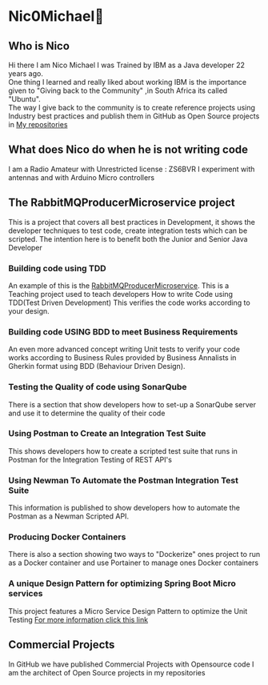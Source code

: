 # Nic0Michael👋


## Who is Nico
Hi there I am Nico Michael
I was Trained by IBM as a Java developer 22 years ago.  
One thing I learned and really liked about working IBM is the importance given to "Giving back to the Community" ,in South Africa its called "Ubuntu".  
The way I give back to the community is to create reference projects using Industry best practices and publish them in GitHub as Open Source projects in [My repositories](https://github.com/nic0michael)   

## What does Nico do when he is not writing code
I am a Radio Amateur with Unrestricted license : ZS6BVR I experiment with antennas and with Arduino Micro controllers  
  
  


## The RabbitMQProducerMicroservice project

This is a project that covers all best practices in Development, it shows the developer techniques to test code, create integration tests which can be scripted.
The intention here is to benefit both the Junior and Senior Java Developer  

### Building code using TDD
An example of this is the [RabbitMQProducerMicroservice](https://github.com/nic0michael/RabbitMQProducerMicroservice). This is a Teaching project used to teach  developers How to write Code using TDD(Test Driven Development) This verifies the code works according to your design.  
  
### Building code USING BDD to meet Business Requirements  
An even more advanced concept writing Unit tests to verify your code works according to Business Rules provided by Business Annalists in Gherkin format using BDD (Behaviour Driven Design).  

### Testing the Quality of code using SonarQube  
There is a section that show developers how to set-up a SonarQube server and use it to determine the quality of their code    

### Using Postman to Create an Integration Test Suite
This shows developers how to create a scripted test suite that runs in Postman for the Integration Testing of REST API's 

### Using Newman To Automate the Postman Integration Test Suite
This information is published to show developers how to automate the Postman as a Newman Scripted API.

### Producing Docker Containers  
There is also a section showing two ways to "Dockerize" ones project to run as a Docker container and use Portainer to manage ones Docker containers  
  
### A unique Design Pattern for optimizing Spring Boot Micro services
This project features a Micro Service Design Pattern to optimize the Unit Testing [For more information click this link](https://github.com/nic0michael/RabbitMQProducerMicroservice/blob/master/DesignPattern.md)
     
## Commercial Projects
In GitHub we have published  Commercial Projects with Opensource code
I am the architect of Open Source projects in my repositories


<!--
**nic0michael/nic0michael** is a ✨ _special_ ✨ repository because its `README.md` (this file) appears on your GitHub profile.


Here are some ideas to get you started:

- 🔭 I’m currently working on ...
- 🌱 I’m currently learning ...
- 👯 I’m looking to collaborate on ...
- 🤔 I’m looking for help with ...
- 💬 Ask me about ...
- 📫 How to reach me: ...
- 😄 Pronouns: ...
- ⚡ Fun fact: ...
-->
